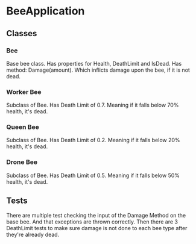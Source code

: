 # BeeApplication

## Classes

### Bee
Base bee class. Has properties for Health, DeathLimit and IsDead.
Has method: Damage(amount). Which inflicts damage upon the bee, if it is not dead.

### Worker Bee
Subclass of Bee. Has Death Limit of 0.7. Meaning if it falls below 70% health, it's dead.

### Queen Bee
Subclass of Bee. Has Death Limit of 0.2. Meaning if it falls below 20% health, it's dead.

### Drone Bee
Subclass of Bee. Has Death Limit of 0.5. Meaning if it falls below 50% health, it's dead.

## Tests
There are multiple test checking the input of the Damage Method on the base bee. And that exceptions are thrown correctly.
Then there are 3 DeathLimit tests to make sure damage is not done to each bee type after they're already dead.
